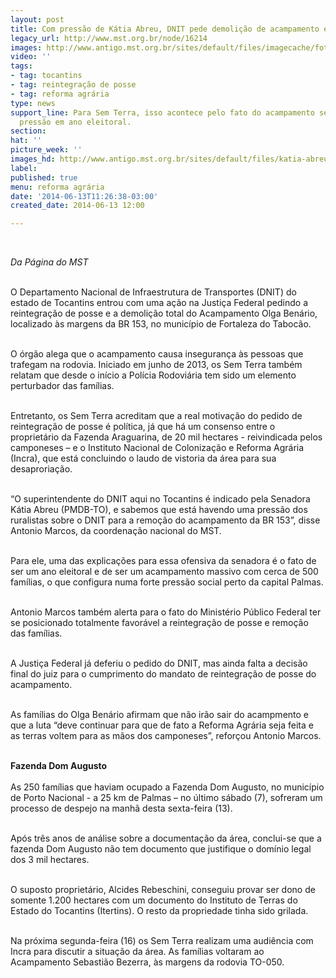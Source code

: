 ```yaml
---
layout: post
title: Com pressão de Kátia Abreu, DNIT pede demolição de acampamento em TO
legacy_url: http://www.mst.org.br/node/16214
images: http://www.antigo.mst.org.br/sites/default/files/imagecache/foto_destaque/katia-abreu.jpg
video: ''
tags:
- tag: tocantins
- tag: reintegração de posse
- tag: reforma agrária
type: news
support_line: Para Sem Terra, isso acontece pelo fato do acampamento ser uma forte
  pressão em ano eleitoral.
section: 
hat: ''
picture_week: ''
images_hd: http://www.antigo.mst.org.br/sites/default/files/katia-abreu.jpg
label: 
published: true
menu: reforma agrária
date: '2014-06-13T11:26:38-03:00'
created_date: 2014-06-13 12:00

---
```

<p>&nbsp;</p><p><em>Da Página do MST</em></p><p><br>O Departamento Nacional de Infraestrutura de Transportes (DNIT) do estado de Tocantins entrou com uma ação na Justiça Federal pedindo a reintegração de posse e a demolição total do Acampamento Olga Benário, localizado às margens da BR 153, no município de Fortaleza do Tabocão.</p><p><br>O órgão alega que o acampamento causa insegurança às pessoas que trafegam na rodovia. Iniciado em junho de 2013, os Sem Terra também relatam que desde o início a Polícia Rodoviária tem sido um elemento perturbador das famílias.</p><p><br>Entretanto, os Sem Terra acreditam que a real motivação do pedido de reintegração de posse é política, já que há um consenso entre o proprietário da Fazenda Araguarina, de 20 mil hectares - reivindicada pelos camponeses – e o Instituto Nacional de Colonização e Reforma Agrária (Incra), que está concluindo o laudo de vistoria da área para sua desaproriação.</p><p><br>“O superintendente do DNIT aqui no Tocantins é indicado pela Senadora Kátia Abreu (PMDB-TO), e sabemos que está havendo uma pressão dos ruralistas sobre o DNIT para a remoção do acampamento da BR 153”, disse Antonio Marcos, da coordenação nacional do MST.</p><p><br>Para ele, uma das explicações para essa ofensiva da senadora é o fato de ser um ano eleitoral e de ser um acampamento massivo com cerca de 500 famílias, o que configura numa forte pressão social perto da capital Palmas.</p><p><br>Antonio Marcos também alerta para o fato do Ministério Público Federal ter se posicionado totalmente favorável a reintegração de posse e remoção das famílias.</p><p><br>A Justiça Federal já deferiu o pedido do DNIT, mas ainda falta a decisão final do juiz para o cumprimento do mandato de reintegração de posse do acampamento.</p><p><br>As famílias do Olga Benário afirmam que não irão sair do acampmento e que a luta “deve continuar para que de fato a Reforma Agrária seja feita e as terras voltem para as mãos dos camponeses”, reforçou Antonio Marcos.</p><p><br><strong>Fazenda Dom Augusto<br></strong><br>As 250 famílias que haviam ocupado a Fazenda Dom Augusto, no município de Porto Nacional - a 25 km de Palmas – no último sábado (7), sofreram um processo de despejo na manhã desta sexta-feira (13).&nbsp;</p><p><br>Após três anos de análise sobre a documentação da área, conclui-se que a fazenda Dom Augusto não tem documento que justifique o domínio legal dos 3 mil hectares.</p><p><br>O suposto proprietário, Alcides Rebeschini, conseguiu provar ser dono de somente 1.200 hectares com um documento do Instituto de Terras do Estado do Tocantins (Itertins). O resto da propriedade tinha sido grilada.</p><p><br>Na próxima segunda-feira (16) os Sem Terra realizam uma audiência com Incra para discutir a situação da área. As famílias voltaram ao Acampamento Sebastião Bezerra, às margens da rodovia TO-050.</p><p>&nbsp;</p>
